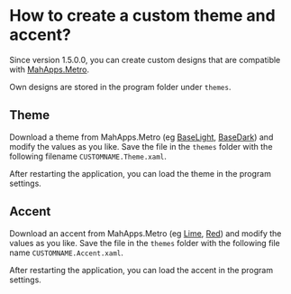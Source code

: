 # How to create a custom theme and accent?

Since version 1.5.0.0, you can create custom designs that are compatible with [MahApps.Metro](https://github.com/MahApps/MahApps.Metro).

Own designs are stored in the program folder under `themes`.

## Theme

Download a theme from MahApps.Metro (eg [BaseLight](https://github.com/MahApps/MahApps.Metro/blob/develop/src/MahApps.Metro/MahApps.Metro/Styles/Accents/BaseLight.xaml), [BaseDark](https://github.com/MahApps/MahApps.Metro/blob/develop/src/MahApps.Metro/MahApps.Metro/Styles/Accents/BaseDark.xaml)) and modify the values as you like. Save the file in the `themes` folder with the following filename `CUSTOMNAME.Theme.xaml`.

After restarting the application, you can load the theme in the program settings.

## Accent

Download an accent from MahApps.Metro (eg [Lime](https://github.com/MahApps/MahApps.Metro/blob/develop/src/MahApps.Metro/MahApps.Metro/Styles/Accents/Lime.xaml), [Red](https://github.com/MahApps/MahApps.Metro/blob/develop/src/MahApps.Metro/MahApps.Metro/Styles/Accents/Red.xaml)) and modify the values as you like. Save the file in the `themes` folder with the following file name `CUSTOMNAME.Accent.xaml`.

After restarting the application, you can load the accent in the program settings.